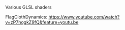Various GLSL shaders

FlagClothDynamics:
https://www.youtube.com/watch?v=zP7hogkZ9fQ&feature=youtu.be
